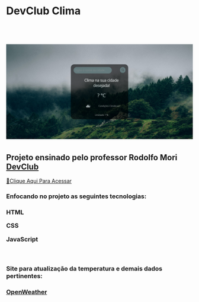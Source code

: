<h1> DevClub Clima <h1>
<br>
<img src="https://raw.githubusercontent.com/ViniFerAlbuquerque/ProjetoDevClubClima/8072450ddc25d8b4ec8d283fde95793766d2b7e7/assets/screencapture-viniferalbuquerque-devclub-clima-netlify-app-2023-02-14-21_57_31.png">
<br>
<h2>Projeto ensinado pelo professor Rodolfo Mori <a href="https://rodolfomori.com.br/devclub">DevClub</a></h2>

[🔗Clique Aqui Para Acessar](https://viniferalbuquerque-devclub-clima.netlify.app)
<br>
<h3>Enfocando no projeto as seguintes tecnologias:<h3>
<p>HTML<p>
<p>CSS<p>
<p>JavaScript<p>
<br>
<h3>Site para atualização da temperatura e demais dados pertinentes:<h3>
<p><a href="https://openweathermap.org">OpenWeather<p>
